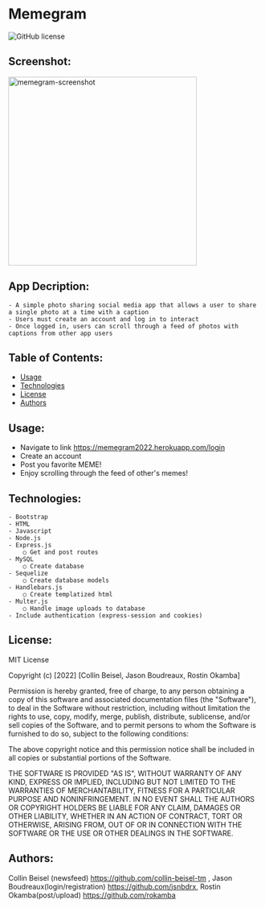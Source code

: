 # Memegram
![GitHub license](http://img.shields.io/badge/license-MIT-blue.svg)
## Screenshot:

<img width="375" alt="memegram-screenshot" src="https://user-images.githubusercontent.com/91853630/152658502-60673aa7-d922-43e1-81ea-ee1499fe4e47.png">

## App Decription:
	- A simple photo sharing social media app that allows a user to share a single photo at a time with a caption
	- Users must create an account and log in to interact
    - Once logged in, users can scroll through a feed of photos with captions from other app users

## Table of Contents:
  * [Usage](#usage)
  * [Technologies](#technologies)
  * [License](#license)
  * [Authors](#authors)

## Usage:
* Navigate to link https://memegram2022.herokuapp.com/login
* Create an account
* Post you favorite MEME!
* Enjoy scrolling through the feed of other's memes!
## Technologies:
	- Bootstrap
	- HTML
	- Javascript
	- Node.js
	- Express.js
		○ Get and post routes
	- MySQL
		○ Create database
	- Sequelize
		○ Create database models
	- Handlebars.js
		○ Create templatized html
	- Multer.js
		○ Handle image uploads to database
    - Include authentication (express-session and cookies)
## License:
 MIT License

Copyright (c) [2022] [Collin Beisel, Jason Boudreaux, Rostin Okamba]

Permission is hereby granted, free of charge, to any person obtaining a copy of this software and associated documentation files (the "Software"), to deal in the Software without restriction, including without limitation the rights to use, copy, modify, merge, publish, distribute, sublicense, and/or sell copies of the Software, and to permit persons to whom the Software is furnished to do so, subject to the following conditions:

The above copyright notice and this permission notice shall be included in all copies or substantial portions of the Software.

THE SOFTWARE IS PROVIDED "AS IS", WITHOUT WARRANTY OF ANY KIND, EXPRESS OR IMPLIED, INCLUDING BUT NOT LIMITED TO THE WARRANTIES OF MERCHANTABILITY, FITNESS FOR A PARTICULAR PURPOSE AND NONINFRINGEMENT. IN NO EVENT SHALL THE AUTHORS OR COPYRIGHT HOLDERS BE LIABLE FOR ANY CLAIM, DAMAGES OR OTHER LIABILITY, WHETHER IN AN ACTION OF CONTRACT, TORT OR OTHERWISE, ARISING FROM, OUT OF OR IN CONNECTION WITH THE SOFTWARE OR THE USE OR OTHER DEALINGS IN THE SOFTWARE. 
## Authors:
Collin Beisel (newsfeed) https://github.com/collin-beisel-tm , Jason Boudreaux(login/registration) https://github.com/jsnbdrx, Rostin Okamba(post/upload) https://github.com/rokamba